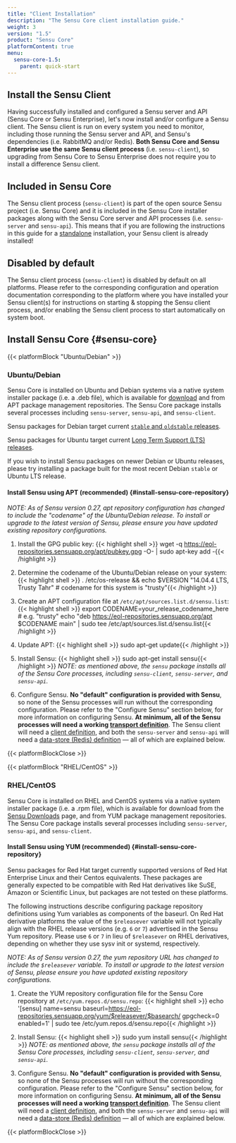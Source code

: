 ```yaml
---
title: "Client Installation"
description: "The Sensu Core client installation guide."
weight: 3
version: "1.5"
product: "Sensu Core"
platformContent: true
menu:
  sensu-core-1.5:
    parent: quick-start
---
```


## Install the Sensu Client

Having successfully installed and configured a Sensu server and API (Sensu Core
or Sensu Enterprise), let's now install and/or configure a Sensu client. The
Sensu client is run on every system you need to monitor, including those running
the Sensu server and API, and Sensu's dependencies (i.e. RabbitMQ and/or
Redis). **Both Sensu Core and Sensu Enterprise use the same Sensu client
process** (i.e. `sensu-client`), so upgrading from Sensu Core to Sensu
Enterprise does not require you to install a difference Sensu client.

## Included in Sensu Core

The Sensu client process (`sensu-client`) is part of the open source Sensu
project (i.e. Sensu Core) and it is included in the Sensu Core installer
packages along with the Sensu Core server and API processes (i.e. `sensu-server`
and `sensu-api`). This means that if you are following the instructions in this
guide for a [standalone][1] installation, your Sensu client is already
installed!

## Disabled by default

The Sensu client process (`sensu-client`) is disabled by default on all
platforms. Please refer to the corresponding configuration and operation
documentation corresponding to the platform where you have installed your Sensu
client(s) for instructions on starting & stopping the Sensu client process,
and/or enabling the Sensu client process to start automatically on system boot.

## Install Sensu Core {#sensu-core}

{{< platformBlock "Ubuntu/Debian" >}}

### Ubuntu/Debian

Sensu Core is installed on Ubuntu and Debian systems via a native system installer package (i.e. a .deb file), which is available for [download][2] and from APT package management repositories.
The Sensu Core package installs several processes including `sensu-server`, `sensu-api`, and `sensu-client`.

Sensu packages for Debian target current [`stable` and `oldstable`
releases][15].

Sensu packages for Ubuntu target current [Long Term Support (LTS) releases][16].

If you wish to install Sensu packages on newer Debian or Ubuntu releases, please
try installing a package built for the most recent Debian `stable` or
Ubuntu LTS release.

#### Install Sensu using APT (recommended) {#install-sensu-core-repository}

_NOTE: As of Sensu version 0.27, apt repository configuration has
changed to include the "codename" of the Ubuntu/Debian release. To
install or upgrade to the latest version of Sensu, please ensure you
have updated existing repository configurations._

1. Install the GPG public key:
{{< highlight shell >}}
wget -q https://eol-repositories.sensuapp.org/apt/pubkey.gpg -O- | sudo apt-key add -{{< /highlight >}}

2. Determine the codename of the Ubuntu/Debian release on your system:
{{< highlight shell >}}
. /etc/os-release && echo $VERSION
"14.04.4 LTS, Trusty Tahr" # codename for this system is "trusty"{{< /highlight >}}

3. Create an APT configuration file at
   `/etc/apt/sources.list.d/sensu.list`:
{{< highlight shell >}}
export CODENAME=your_release_codename_here # e.g. "trusty"
echo "deb     https://eol-repositories.sensuapp.org/apt $CODENAME main" | sudo tee /etc/apt/sources.list.d/sensu.list{{< /highlight >}}

4. Update APT:
{{< highlight shell >}}
sudo apt-get update{{< /highlight >}}

5. Install Sensu:
{{< highlight shell >}}
sudo apt-get install sensu{{< /highlight >}}
   _NOTE: as mentioned above, the `sensu` package installs all of the Sensu Core
   processes, including `sensu-client`, `sensu-server`, and `sensu-api`._

6. Configure Sensu. **No "default" configuration is provided with Sensu**, so
   none of the Sensu processes will run without the corresponding configuration.
   Please refer to the "Configure Sensu" section below, for more
   information on configuring Sensu. **At minimum, all of the Sensu processes
   will need a working [transport definition][12]**. The Sensu client will need
   a [client definition][13], and both the `sensu-server` and `sensu-api` will
   need a [data-store (Redis) definition][14] &mdash; all of which are explained
   below.

{{< platformBlockClose >}}

{{< platformBlock "RHEL/CentOS" >}}

### RHEL/CentOS

Sensu Core is installed on RHEL and CentOS systems via a native system installer
package (i.e. a .rpm file), which is available for download from the [Sensu
Downloads][2] page, and from YUM package management repositories. The Sensu Core
package installs several processes including `sensu-server`, `sensu-api`, and
`sensu-client`.

#### Install Sensu using YUM (recommended) {#install-sensu-core-repository}

Sensu packages for Red Hat target currently supported versions of Red Hat
Enterprise Linux and their Centos equivalents. These packages are generally
expected to be compatible with Red Hat derivatives like SuSE, Amazon or
Scientific Linux, but packages are not tested on these platforms.

The following instructions describe configuring package repository definitions
using Yum variables as components of the baseurl. On Red Hat derivative
platforms the value of the `$releasever` variable will not typically align with
the RHEL release versions (e.g. `6` or `7`) advertised in the Sensu Yum
repository. Please use `6` or `7` in lieu of `$releasever` on RHEL derivatives,
depending on whether they use sysv init or systemd, respectively.

_NOTE: As of Sensu version 0.27, the yum repository URL has changed to
include the `$releasever` variable. To install or upgrade to the
latest version of Sensu, please ensure you have updated existing
repository configurations._

1. Create the YUM repository configuration file for the Sensu Core repository at
   `/etc/yum.repos.d/sensu.repo`:
{{< highlight shell >}}
echo '[sensu]
name=sensu
baseurl=https://eol-repositories.sensuapp.org/yum/$releasever/$basearch/
gpgcheck=0
enabled=1' | sudo tee /etc/yum.repos.d/sensu.repo{{< /highlight >}}

2. Install Sensu:
{{< highlight shell >}}
sudo yum install sensu{{< /highlight >}}
   _NOTE: as mentioned above, the `sensu` package installs all of the Sensu Core processes, including `sensu-client`, `sensu-server`, and `sensu-api`._

3. Configure Sensu. **No "default" configuration is provided with Sensu**, so
   none of the Sensu processes will run without the corresponding configuration.
   Please refer to the "Configure Sensu" section below, for more
   information on configuring Sensu. **At minimum, all of the Sensu processes
   will need a working [transport definition][12]**. The Sensu client will need
   a [client definition][13], and both the `sensu-server` and `sensu-api` will
   need a [data-store (Redis) definition][14] &mdash; all of which are explained
   below.

{{< platformBlockClose >}}

[1]: ../../quick-start/five-minute-install
[2]: https://eol-repositories.sensuapp.org/apt/pool/
[12]: ../../reference/transport/#transport-configuration
[13]: ../../reference/clients/#client-configuration
[14]: ../../reference/redis/#configure-sensu
[15]: https://wiki.debian.org/DebianReleases
[16]: https://wiki.ubuntu.com/LTS
